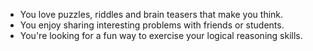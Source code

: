 - You love puzzles, riddles and brain teasers that make you think.
- You enjoy sharing interesting problems with friends or students.
- You're looking for a fun way to exercise your logical reasoning skills.